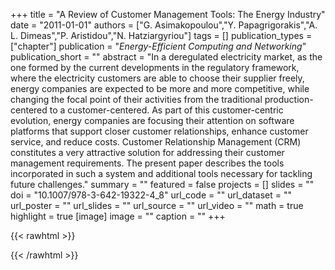 +++
title = "A Review of Customer Management Tools: The Energy Industry"
date = "2011-01-01"
authors = ["G. Asimakopoulou","Y. Papagrigorakis","A. L. Dimeas","P. Aristidou","N. Hatziargyriou"]
tags = []
publication_types = ["chapter"]
publication = "_Energy-Efficient Computing and Networking_"
publication_short = ""
abstract = "In a deregulated electricity market, as the one formed by the current developments in the regulatory framework, where the electricity customers are able to choose their supplier freely, energy companies are expected to be more and more competitive, while changing the focal point of their activities from the traditional production-centered to a customer-centered. As part of this customer-centric evolution, energy companies are focusing their attention on software platforms that support closer customer relationships, enhance customer service, and reduce costs. Customer Relationship Management (CRM) constitutes a very attractive solution for addressing their customer management requirements. The present paper describes the tools incorporated in such a system and additional tools necessary for tackling future challenges."
summary = ""
featured = false
projects = []
slides = ""
doi = "10.1007/978-3-642-19322-4_8"
url_code = ""
url_dataset = ""
url_poster = ""
url_slides = ""
url_source = ""
url_video = ""
math = true
highlight = true
[image]
image = ""
caption = ""
+++

{{< rawhtml >}}
<div data-badge-details="right" data-badge-type="medium-donut" data-doi="10.1007/978-3-642-19322-4_8" data-hide-no-mentions="true" class="altmetric-embed"></div>
{{< /rawhtml >}}
